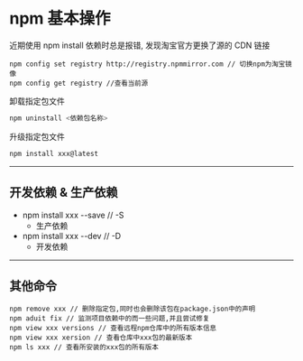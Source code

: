 # npm 基本操作

近期使用 npm install 依赖时总是报错, 发现淘宝官方更换了源的 CDN 链接

```shell
npm config set registry http://registry.npmmirror.com // 切换npm为淘宝镜像
npm config get registry //查看当前源
```



 卸载指定包文件

```javascript
npm uninstall <依赖包名称>
```

升级指定包文件

```javascript
npm install xxx@latest 
```

---

## 开发依赖 & 生产依赖

- npm install xxx --save // -S
  - 生产依赖
- npm install xxx --dev // -D
  - 开发依赖

---

## 其他命令

```shell
npm remove xxx // 删除指定包,同时也会删除该包在package.json中的声明
npm aduit fix // 监测项目依赖中的而一些问题,并且尝试修复
npm view xxx versions // 查看远程npm仓库中的所有版本信息
npm view xxx xersion // 查看仓库中xxx包的最新版本
npm ls xxx // 查看所安装的xxx包的所有版本
```




